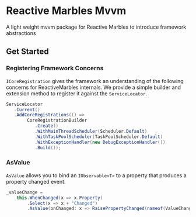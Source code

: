 # Reactive Marbles Mvvm
A light weight mvvm package for Reactive Marbles to introduce framework abstractions

## Get Started

### Registering Framework Concerns

`ICoreRegistration` gives the framework an understanding of the following concerns for ReactiveMarbles internals.  We provide a simple builder and extension method to register it against the `ServiceLocator`.

```csharp
ServiceLocator
   .Current()
   .AddCoreRegistrations(() =>
        CoreRegistrationBuilder
           .Create()
           .WithMainThreadScheduler(Scheduler.Default)
           .WithTaskPoolScheduler(TaskPoolScheduler.Default)
           .WithExceptionHandler(new DebugExceptionHandler())
           .Build());
```

### AsValue

`AsValue` allows you to bind an `IObservable<T>` to a property that produces a property changed event.

```csharp
_valueChange =
    this.WhenChanged(x => x.Property)
        .Select(x => x + "Changed")
        .AsValue(onChanged: x => RaisePropertyChanged(nameof(ValueChange)));
```

